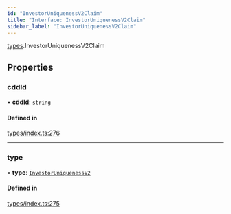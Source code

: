 ```yaml
---
id: "InvestorUniquenessV2Claim"
title: "Interface: InvestorUniquenessV2Claim"
sidebar_label: "InvestorUniquenessV2Claim"
---
```


[types](../../../modules/Types/Types.md).InvestorUniquenessV2Claim

## Properties

### cddId

• **cddId**: `string`

#### Defined in

[types/index.ts:276](https://github.com/PolymeshAssociation/polymesh-sdk/blob/15be87e8/src/types/index.ts#L276)

___

### type

• **type**: [`InvestorUniquenessV2`](../../../enums/Types/ClaimType/ClaimType.md#investoruniquenessv2)

#### Defined in

[types/index.ts:275](https://github.com/PolymeshAssociation/polymesh-sdk/blob/15be87e8/src/types/index.ts#L275)
